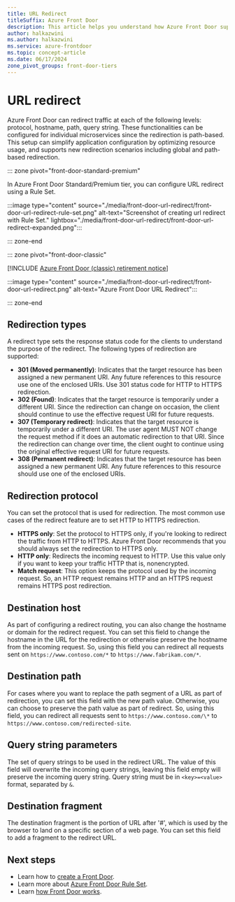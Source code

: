 ```yaml
---
title: URL Redirect
titleSuffix: Azure Front Door
description: This article helps you understand how Azure Front Door supports URL redirection for their routing rules.
author: halkazwini
ms.author: halkazwini
ms.service: azure-frontdoor
ms.topic: concept-article
ms.date: 06/17/2024
zone_pivot_groups: front-door-tiers
---
```


# URL redirect

Azure Front Door can redirect traffic at each of the following levels: protocol, hostname, path, query string. These functionalities can be configured for individual microservices since the redirection is path-based. This setup can simplify application configuration by optimizing resource usage, and supports new redirection scenarios including global and path-based redirection.

::: zone pivot="front-door-standard-premium"

In Azure Front Door Standard/Premium tier, you can configure URL redirect using a Rule Set.

:::image type="content" source="./media/front-door-url-redirect/front-door-url-redirect-rule-set.png" alt-text="Screenshot of creating url redirect with Rule Set." lightbox="./media/front-door-url-redirect/front-door-url-redirect-expanded.png":::

::: zone-end

::: zone pivot="front-door-classic"

[!INCLUDE [Azure Front Door (classic) retirement notice](../../includes/front-door-classic-retirement.md)]

:::image type="content" source="./media/front-door-url-redirect/front-door-url-redirect.png" alt-text="Azure Front Door URL Redirect":::

::: zone-end

## Redirection types

A redirect type sets the response status code for the clients to understand the purpose of the redirect. The following types of redirection are supported:

- **301 (Moved permanently)**: Indicates that the target resource has been assigned a new permanent URI. Any future references to this resource use one of the enclosed URIs. Use 301 status code for HTTP to HTTPS redirection. 
- **302 (Found)**: Indicates that the target resource is temporarily under a different URI. Since the redirection can change on occasion, the client should continue to use the effective request URI for future requests.
- **307 (Temporary redirect)**: Indicates that the target resource is temporarily under a different URI. The user agent MUST NOT change the request method if it does an automatic redirection to that URI. Since the redirection can change over time, the client ought to continue using the original effective request URI for future requests.
- **308 (Permanent redirect)**: Indicates that the target resource has been assigned a new permanent URI. Any future references to this resource should use one of the enclosed URIs.

## Redirection protocol
You can set the protocol that is used for redirection. The most common use cases of the redirect feature are to set HTTP to HTTPS redirection.

- **HTTPS only**: Set the protocol to HTTPS only, if you're looking to redirect the traffic from HTTP to HTTPS. Azure Front Door recommends that you should always set the redirection to HTTPS only.
- **HTTP only**: Redirects the incoming request to HTTP. Use this value only if you want to keep your traffic HTTP that is, nonencrypted.
- **Match request**: This option keeps the protocol used by the incoming request. So, an HTTP request remains HTTP and an HTTPS request remains HTTPS post redirection.

## Destination host
As part of configuring a redirect routing, you can also change the hostname or domain for the redirect request. You can set this field to change the hostname in the URL for the redirection or otherwise preserve the hostname from the incoming request. So, using this field you can redirect all requests sent on `https://www.contoso.com/*` to `https://www.fabrikam.com/*`.

## Destination path
For cases where you want to replace the path segment of a URL as part of redirection, you can set this field with the new path value. Otherwise, you can choose to preserve the path value as part of redirect. So, using this field, you can redirect all requests sent to `https://www.contoso.com/\*` to  `https://www.contoso.com/redirected-site`.

## Query string parameters
The set of query strings to be used in the redirect URL. The value of this field will overwrite the incoming query strings, leaving this field empty will preserve the incoming query string. Query string must be in `<key>=<value>` format, separated by `&`.

## Destination fragment
The destination fragment is the portion of URL after '#', which is used by the browser to land on a specific section of a web page. You can set this field to add a fragment to the redirect URL.

## Next steps

* Learn how to [create a Front Door](quickstart-create-front-door.md).
* Learn more about [Azure Front Door Rule Set](front-door-rules-engine.md).
* Learn [how Front Door works](front-door-routing-architecture.md).

